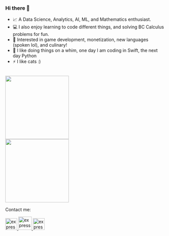 ### Hi there 👋

- 📈 A Data Science, Analytics, AI, ML, and Mathematics enthusiast.
- 💻 I also enjoy learning to code different things, and solving BC Calculus problems for fun.
- 🔭 Interested in game development, monetization, new languages (spoken lol), and culinary!
- 🌱 I like doing things on a whim, one day I am coding in Swift, the next day Python 
- ⚡ I like cats :)


<br>

<a href="https://github.com/ikanberjalandidarat">
  <img height="200em" src="https://github-readme-stats.vercel.app/api?username=ikanberjalandidarat&theme=buefy&show_icons=true" /><br>
  
  <img height="200em" src="https://github-readme-stats.vercel.app/api/top-langs/?username=ikanberjalandidarat&theme=buefy&layout=compact" />
</a>

<br>



Contact me: 
<p align="left"> 
    <a href="https://www.linkedin.com/in/zhafiraelham/" target="_blank"> <img src="https://image.flaticon.com/icons/png/512/174/174857.png" alt="express" width="37" height="37"/> </a>
  <a href="zhafiraelhamfawnia@gmail.com" target="_blank"> <img src="https://image.flaticon.com/icons/png/512/732/732200.png" alt="express" width="42" height="42"/ > </a>
   <a href="https://twitter.com/lucisthetic target="_blank"> <img src="https://image.flaticon.com/icons/png/512/733/733579.png" alt="express" width="37" height="37"/> </a>
</p>
